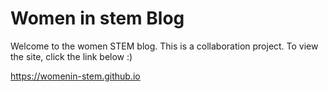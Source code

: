 # Women in stem Blog
Welcome to the women STEM blog. This is a collaboration project.
To view the site, click the link below :)

https://womenin-stem.github.io
